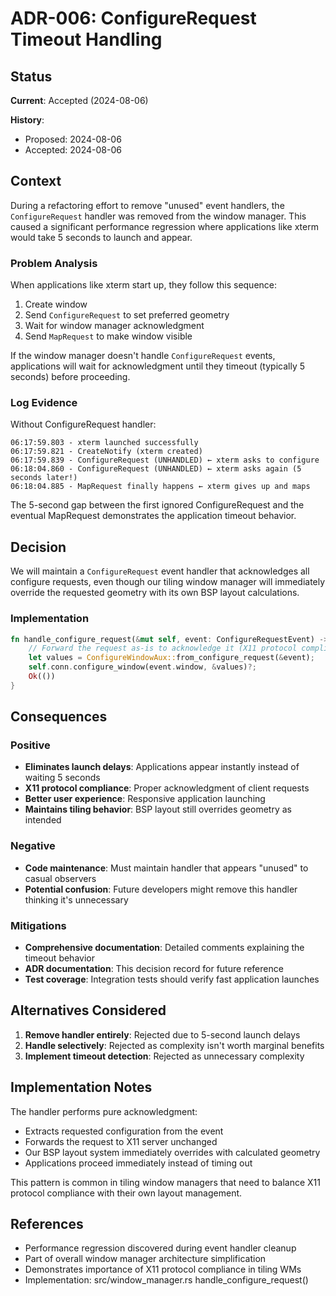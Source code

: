 # ADR-006: ConfigureRequest Timeout Handling

## Status
**Current**: Accepted (2024-08-06)

**History**:
- Proposed: 2024-08-06
- Accepted: 2024-08-06

## Context

During a refactoring effort to remove "unused" event handlers, the `ConfigureRequest` handler was removed from the window manager. This caused a significant performance regression where applications like xterm would take 5 seconds to launch and appear.

### Problem Analysis

When applications like xterm start up, they follow this sequence:
1. Create window
2. Send `ConfigureRequest` to set preferred geometry
3. Wait for window manager acknowledgment
4. Send `MapRequest` to make window visible

If the window manager doesn't handle `ConfigureRequest` events, applications will wait for acknowledgment until they timeout (typically 5 seconds) before proceeding.

### Log Evidence

Without ConfigureRequest handler:
```
06:17:59.803 - xterm launched successfully  
06:17:59.821 - CreateNotify (xterm created)
06:17:59.839 - ConfigureRequest (UNHANDLED) ← xterm asks to configure
06:18:04.860 - ConfigureRequest (UNHANDLED) ← xterm asks again (5 seconds later!)
06:18:04.885 - MapRequest finally happens ← xterm gives up and maps
```

The 5-second gap between the first ignored ConfigureRequest and the eventual MapRequest demonstrates the application timeout behavior.

## Decision

We will maintain a `ConfigureRequest` event handler that acknowledges all configure requests, even though our tiling window manager will immediately override the requested geometry with its own BSP layout calculations.

### Implementation

```rust
fn handle_configure_request(&mut self, event: ConfigureRequestEvent) -> Result<()> {
    // Forward the request as-is to acknowledge it (X11 protocol compliance)
    let values = ConfigureWindowAux::from_configure_request(&event);
    self.conn.configure_window(event.window, &values)?;
    Ok(())
}
```

## Consequences

### Positive
- **Eliminates launch delays**: Applications appear instantly instead of waiting 5 seconds
- **X11 protocol compliance**: Proper acknowledgment of client requests
- **Better user experience**: Responsive application launching
- **Maintains tiling behavior**: BSP layout still overrides geometry as intended

### Negative
- **Code maintenance**: Must maintain handler that appears "unused" to casual observers
- **Potential confusion**: Future developers might remove this handler thinking it's unnecessary

### Mitigations
- **Comprehensive documentation**: Detailed comments explaining the timeout behavior
- **ADR documentation**: This decision record for future reference
- **Test coverage**: Integration tests should verify fast application launches

## Alternatives Considered

1. **Remove handler entirely**: Rejected due to 5-second launch delays
2. **Handle selectively**: Rejected as complexity isn't worth marginal benefits
3. **Implement timeout detection**: Rejected as unnecessary complexity

## Implementation Notes

The handler performs pure acknowledgment:
- Extracts requested configuration from the event
- Forwards the request to X11 server unchanged
- Our BSP layout system immediately overrides with calculated geometry
- Applications proceed immediately instead of timing out

This pattern is common in tiling window managers that need to balance X11 protocol compliance with their own layout management.

## References
- Performance regression discovered during event handler cleanup
- Part of overall window manager architecture simplification
- Demonstrates importance of X11 protocol compliance in tiling WMs
- Implementation: src/window_manager.rs handle_configure_request()